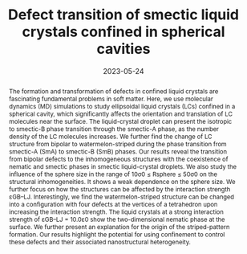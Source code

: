 ---
title: Defect transition of smectic liquid crystals confined in spherical cavities
authors:
- Ming Zhou
- Yu-Wei Sun
- Zhan-Wei Li
- Han-Wen Pei
- Bing Li
- You-Liang Zhu
- Zhao-Yan Sun
date: 2023-05-24
doi: 10.1039/D2SM01706G
publish_types: 期刊文章
publication: Soft Matter
publication_short: Soft Matter
abstract: The formation and transformation of defects in confined liquid  crystals are fascinating fundamental problems in soft matter. Here, we  use molecular dynamics (MD) simulations to study ellipsoidal liquid  crystals (LCs) confined in a spherical cavity, which significantly  affects the orientation and translation of LC molecules near the  surface. The liquid-crystal droplet can present the isotropic to  smectic-B phase transition through the smectic-A phase, as the number  density of the LC molecules increases. We further find the change of LC  structure from bipolar to watermelon-striped during the phase transition  from smectic-A (SmA) to smectic-B (SmB) phases. Our results reveal the  transition from bipolar defects to the inhomogeneous structures with the  coexistence of nematic and smectic phases in smectic liquid-crystal  droplets. We also study the influence of the sphere size in the range of  10σ0 ≤ Rsphere ≤ 50σ0 on the structural inhomogeneities. It shows a  weak dependence on the sphere size. We further focus on how the  structures can be affected by the interaction strength εGB–LJ.  Interestingly, we find the watermelon-striped structure can be changed  into a configuration with four defects at the vertices of a tetrahedron  upon increasing the interaction strength. The liquid crystals at a  strong interaction strength of εGB–LJ = 10.0ε0 show the two-dimensional  nematic phase at the surface. We further present an explanation for the  origin of the striped-pattern formation. Our results highlight the  potential for using confinement to control these defects and their  associated nanostructural heterogeneity.
url_pdf: https://pubs.rsc.org/en/content/articlelanding/2023/sm/d2sm01706g
---